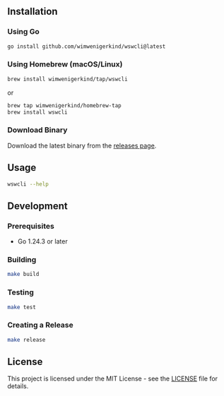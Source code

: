 ## Installation

### Using Go
```bash
go install github.com/wimwenigerkind/wswcli@latest
```

### Using Homebrew (macOS/Linux)

```bash
brew install wimwenigerkind/tap/wswcli
```
or
```bash
brew tap wimwenigerkind/homebrew-tap
brew install wswcli
```

### Download Binary
Download the latest binary from the [releases page](https://github.com/wimwenigerkind/wswcli/releases).

## Usage

```bash
wswcli --help
```

## Development

### Prerequisites
- Go 1.24.3 or later

### Building
```bash
make build
```

### Testing
```bash
make test
```

### Creating a Release
```bash
make release
```

## License

This project is licensed under the MIT License - see the [LICENSE](LICENSE) file for details.
